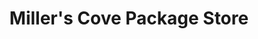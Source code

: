 ---
title: "Miller's Cove Package Store"
url: /millers-cove/millers-cove-package-store/
shop: alcohol
---
